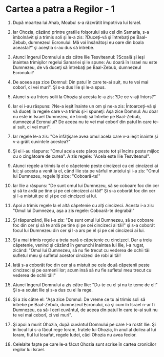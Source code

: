 # Cartea a patra a Regilor - 1

1. După moartea lui Ahab, Moabul s-a răzvrătit împotriva lui Israel. 

2. Iar Ohozia, căzând printre gratiile foişorului său cel din Samaria, s-a îmbolnăvit şi a trimis soli şi le-a zis: ?Duceţi-vă şi întrebaţi pe Baal-Zebub, dumnezeul Ecronului: Mă voi însănătoşi eu oare din boala aceasta?" şi aceştia s-au dus să întrebe. 

3. Atunci îngerul Domnului a zis către Ilie Tesviteanul: ?Scoală şi ieşi înaintea trimişilor regelui Samariei şi le spune: Au doară în Israel nu este Dumnezeu, de vă duceţi să întrebaţi pe Baal-Zebub, dumnezeul Ecronului? 

4. De aceea aşa zice Domnul: Din patul în care te-ai suit, nu te vei mai coborî, ci vei muri". Şi s-a dus Ilie şi le-a spus. 

5. Atunci s-au întors solii la Ohozia şi acesta le-a zis: ?De ce v-aţi întors?" 

6. Iar ei i-au răspuns: ?Ne-a ieşit înainte un om şi ne-a zis: Întoarceţi-vă şi vă duceţi la regele care v-a trimis şi-i spuneţi: Aşa zice Domnul: Au doar nu este în Israel Dumnezeu, de trimiţi să întrebe pe Baal-Zebub, dumnezeul Ecronului? De aceea nu te vei mai coborî din patul în care te-ai suit, ci vei muri". 

7. Iar regele le-a zis: "Ce înfăţişare avea omul acela care v-a ieşit înainte şi v-a grăit cuvintele acestea?" 

8. Şi ei i-au răspuns: "Omul acela este păros peste tot şi încins peste mijloc cu o cingătoare de curea". A zis regele: "Acela este Ilie Tesviteanul". 

9. Atunci regele a trimis la el o căpetenie peste cincizeci cu cei cincizeci ai lui; şi acesta a venit la el, când Ilie sta pe vârful muntelui şi i-a zis: "Omul lui Dumnezeu, regele îţi zice: "Coboară-te!" 

10. Iar Ilie a răspuns: "De sunt omul lui Dumnezeu, să se coboare foc din cer şi să te ardă pe tine şi pe cei cincizeci ai tăi!" Şi s-a coborât foc din cer şi l-a mistuit pe el şi pe cei cincizeci ai lui. 

11. Apoi a trimis regele la el altă căpetenie cu alţi cincizeci. Acesta i-a zis: "Omul lui Dumnezeu, aşa a zis regele: Coboară-te degrabă!" 

12. Şi răspunzând, Ilie i-a zis: "De sunt omul lui Dumnezeu, să se coboare foc din cer şi să te ardă pe tine şi pe cei cincizeci ai tăi!" şi s-a coborât focul lui Dumnezeu din cer şi l-a ars pe el şi pe cei cincizeci ai lui. 

13. Şi a mai trimis regele a treia oară o căpetenie cu cincizeci. Dar a treia căpetenie, venind şi căzând în genunchi înaintea lui Ilie, l-a rugat, zicând: "Omul  lui Dumnezeu, să nu fie trecut cu vederea de ochii tăi sufletul meu şi sufletul acestor cincizeci de robi ai tăi! 

14. Iată s-a coborât foc din cer şi a mistuit pe cele două căpetenii peste cincizeci şi pe oamenii lor; acum insă să nu fie sufletul meu trecut cu vederea de ochii tăi!" 

15. Atunci îngerul Domnului a zis către Ilie: "Du-te cu el şi nu te teme de el!" Şi s-a sculat Ilie şi s-a dus cu el la rege. 

16. Şi a zis către el: "Aşa zice Domnul: De vreme ce tu ai trimis soli să întrebe pe Baal-Zebub, dumnezeul Ecronului, ca şi cum în Israel n-ar fi Dumnezeu, ca să-I ceri cuvântul, de aceea din patul în care te-ai suit nu te vei mai coborî, ci vei muri". 

17. Şi apoi a murit Ohozia, după cuvântul Domnului pe care l-a rostit Ilie. Şi în locul lui s-a făcut rege Ioram, fratele lui Ohozia, în anul al doilea al lui Ioram, fiul lui Iosafat, regele Iudei, căci Ohozia nu avea fecior. 

18. Celelalte fapte pe care le-a făcut Ohozia sunt scrise în cartea cronicilor regilor lui Israel. 

